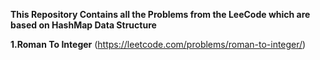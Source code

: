 **This Repository Contains all the Problems from the LeeCode which are based on HashMap Data Structure**

**1.Roman To Integer**
(https://leetcode.com/problems/roman-to-integer/)

